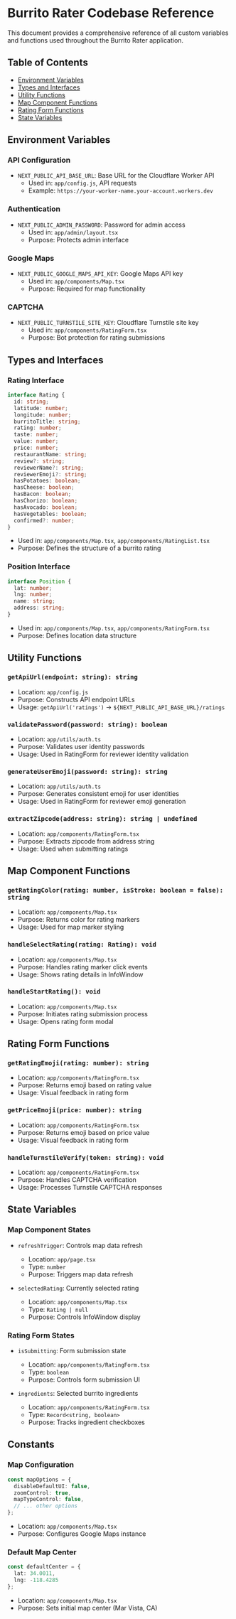 # Burrito Rater Codebase Reference

This document provides a comprehensive reference of all custom variables and functions used throughout the Burrito Rater application.

## Table of Contents
- [Environment Variables](#environment-variables)
- [Types and Interfaces](#types-and-interfaces)
- [Utility Functions](#utility-functions)
- [Map Component Functions](#map-component-functions)
- [Rating Form Functions](#rating-form-functions)
- [State Variables](#state-variables)

## Environment Variables

### API Configuration
- `NEXT_PUBLIC_API_BASE_URL`: Base URL for the Cloudflare Worker API
  - Used in: `app/config.js`, API requests
  - Example: `https://your-worker-name.your-account.workers.dev`

### Authentication
- `NEXT_PUBLIC_ADMIN_PASSWORD`: Password for admin access
  - Used in: `app/admin/layout.tsx`
  - Purpose: Protects admin interface

### Google Maps
- `NEXT_PUBLIC_GOOGLE_MAPS_API_KEY`: Google Maps API key
  - Used in: `app/components/Map.tsx`
  - Purpose: Required for map functionality

### CAPTCHA
- `NEXT_PUBLIC_TURNSTILE_SITE_KEY`: Cloudflare Turnstile site key
  - Used in: `app/components/RatingForm.tsx`
  - Purpose: Bot protection for rating submissions

## Types and Interfaces

### Rating Interface
```typescript
interface Rating {
  id: string;
  latitude: number;
  longitude: number;
  burritoTitle: string;
  rating: number;
  taste: number;
  value: number;
  price: number;
  restaurantName: string;
  review?: string;
  reviewerName?: string;
  reviewerEmoji?: string;
  hasPotatoes: boolean;
  hasCheese: boolean;
  hasBacon: boolean;
  hasChorizo: boolean;
  hasAvocado: boolean;
  hasVegetables: boolean;
  confirmed?: number;
}
```
- Used in: `app/components/Map.tsx`, `app/components/RatingList.tsx`
- Purpose: Defines the structure of a burrito rating

### Position Interface
```typescript
interface Position {
  lat: number;
  lng: number;
  name: string;
  address: string;
}
```
- Used in: `app/components/Map.tsx`, `app/components/RatingForm.tsx`
- Purpose: Defines location data structure

## Utility Functions

### `getApiUrl(endpoint: string): string`
- Location: `app/config.js`
- Purpose: Constructs API endpoint URLs
- Usage: `getApiUrl('ratings')` → `${NEXT_PUBLIC_API_BASE_URL}/ratings`

### `validatePassword(password: string): boolean`
- Location: `app/utils/auth.ts`
- Purpose: Validates user identity passwords
- Usage: Used in RatingForm for reviewer identity validation

### `generateUserEmoji(password: string): string`
- Location: `app/utils/auth.ts`
- Purpose: Generates consistent emoji for user identities
- Usage: Used in RatingForm for reviewer emoji generation

### `extractZipcode(address: string): string | undefined`
- Location: `app/components/RatingForm.tsx`
- Purpose: Extracts zipcode from address string
- Usage: Used when submitting ratings

## Map Component Functions

### `getRatingColor(rating: number, isStroke: boolean = false): string`
- Location: `app/components/Map.tsx`
- Purpose: Returns color for rating markers
- Usage: Used for map marker styling

### `handleSelectRating(rating: Rating): void`
- Location: `app/components/Map.tsx`
- Purpose: Handles rating marker click events
- Usage: Shows rating details in InfoWindow

### `handleStartRating(): void`
- Location: `app/components/Map.tsx`
- Purpose: Initiates rating submission process
- Usage: Opens rating form modal

## Rating Form Functions

### `getRatingEmoji(rating: number): string`
- Location: `app/components/RatingForm.tsx`
- Purpose: Returns emoji based on rating value
- Usage: Visual feedback in rating form

### `getPriceEmoji(price: number): string`
- Location: `app/components/RatingForm.tsx`
- Purpose: Returns emoji based on price value
- Usage: Visual feedback in rating form

### `handleTurnstileVerify(token: string): void`
- Location: `app/components/RatingForm.tsx`
- Purpose: Handles CAPTCHA verification
- Usage: Processes Turnstile CAPTCHA responses

## State Variables

### Map Component States
- `refreshTrigger`: Controls map data refresh
  - Location: `app/page.tsx`
  - Type: `number`
  - Purpose: Triggers map data refresh

- `selectedRating`: Currently selected rating
  - Location: `app/components/Map.tsx`
  - Type: `Rating | null`
  - Purpose: Controls InfoWindow display

### Rating Form States
- `isSubmitting`: Form submission state
  - Location: `app/components/RatingForm.tsx`
  - Type: `boolean`
  - Purpose: Controls form submission UI

- `ingredients`: Selected burrito ingredients
  - Location: `app/components/RatingForm.tsx`
  - Type: `Record<string, boolean>`
  - Purpose: Tracks ingredient checkboxes

## Constants

### Map Configuration
```typescript
const mapOptions = {
  disableDefaultUI: false,
  zoomControl: true,
  mapTypeControl: false,
  // ... other options
};
```
- Location: `app/components/Map.tsx`
- Purpose: Configures Google Maps instance

### Default Map Center
```typescript
const defaultCenter = {
  lat: 34.0011,
  lng: -118.4285
};
```
- Location: `app/components/Map.tsx`
- Purpose: Sets initial map center (Mar Vista, CA) 